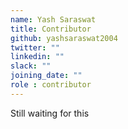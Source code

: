 ```yaml
---
name: Yash Saraswat
title: Contributor
github: yashsaraswat2004
twitter: ""
linkedin: ""
slack: ""
joining_date: ""
role : contributor
---
```


Still waiting for this
